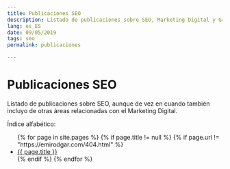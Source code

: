 ```yaml
---
title: Publicaciones SEO
description: Listado de publicaciones sobre SEO, Marketing Digital y Growth Hacking
lang: es_ES
date: 09/05/2019
tags: seo
permalink: publicaciones

---
```


# Publicaciones SEO

Listado de publicaciones sobre SEO, aunque de vez en cuando también incluyo de otras áreas relacionadas con el Marketing Digital.

Índice alfabético: 
<ul>
{% for page in site.pages %}
{% if page.title != null  %}
{% if page.url != "https://emirodgar.com/404.html" %}
  <li><a href="{{ page.url }}">{{ page.title }}</a></li>
{% endif %}
{% endfor %}
</ul>

<!--stackedit_data:
eyJoaXN0b3J5IjpbLTE2ODA2NjAzOTUsLTE5NzgxODAwNTQsMT
UwMTE1NDA0OCwtMTU1NDcxNjMyLC00ODA5ODg0MjAsLTIwNjY3
NDE1NzUsMTA5NjE5NjMxNiwtODQ0Mjg0ODQyLC0yODY4NDkyMD
IsNDE1Mzg0NzY4XX0=
-->